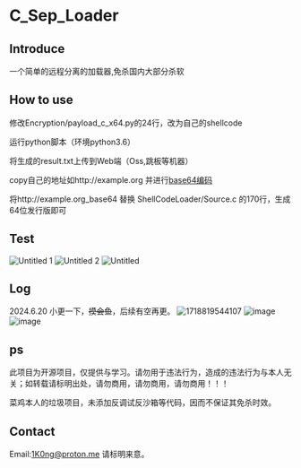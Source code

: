 # C_Sep_Loader

## Introduce

一个简单的远程分离的加载器,免杀国内大部分杀软

## How to use

修改Encryption/payload_c_x64.py的24行，改为自己的shellcode

运行python脚本（环境python3.6）

将生成的result.txt上传到Web端（Oss,跳板等机器）

copy自己的地址如http://example.org 并进行[base64编码](https://www.base64decode.org/)

将http://example.org_base64 替换 ShellCodeLoader/Source.c 的170行，生成64位发行版即可

## Test
![Untitled 1](https://github.com/1K0ng/C_Sep_Loader/assets/156843472/759f6998-71ff-4a03-abd9-71fb40cc7eeb)
![Untitled 2](https://github.com/1K0ng/C_Sep_Loader/assets/156843472/98f20b30-548a-4980-be96-c8886ce8956e)
![Untitled](https://github.com/1K0ng/C_Sep_Loader/assets/156843472/8de5f3b4-ee6b-4ea7-b52d-2c3f2ce0c553)

## Log
2024.6.20 小更一下，~~摸会鱼~~，后续有空再更。
![1718819544107](https://github.com/1K0ng/C_Sep_Loader/assets/156843472/c62b5dee-6b47-44c6-adc4-c587f4affab2)
![image](https://github.com/1K0ng/C_Sep_Loader/assets/156843472/16a8195f-752b-47b4-a0a1-1bc17975d8dc)
![image](https://github.com/1K0ng/C_Sep_Loader/assets/156843472/210c7460-6e2f-4919-986f-594b05e11c77)

## ps
此项目为开源项目，仅提供与学习。请勿用于违法行为，造成的违法行为与本人无关；如转载请标明出处，请勿商用，请勿商用，请勿商用！！！

菜鸡本人的垃圾项目，未添加反调试反沙箱等代码，因而不保证其免杀时效。

## Contact
Email:1K0ng@proton.me 请标明来意。








